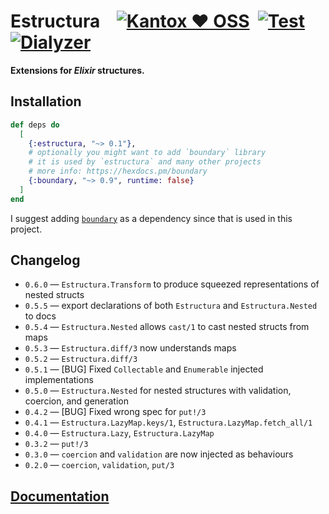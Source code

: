 # Estructura    [![Kantox ❤ OSS](https://img.shields.io/badge/❤-kantox_oss-informational.svg)](https://kantox.com/)  [![Test](https://github.com/am-kantox/estructura/workflows/Test/badge.svg)](https://github.com/am-kantox/estructura/actions?query=workflow%3ATest)  [![Dialyzer](https://github.com/am-kantox/estructura/workflows/Dialyzer/badge.svg)](https://github.com/am-kantox/estructura/actions?query=workflow%3ADialyzer)

**Extensions for _Elixir_ structures.**

## Installation

```elixir
def deps do
  [
    {:estructura, "~> 0.1"},
    # optionally you might want to add `boundary` library 
    # it is used by `estructura` and many other projects
    # more info: https://hexdocs.pm/boundary
    {:boundary, "~> 0.9", runtime: false}
  ]
end
```
I suggest adding [`boundary`](https://hexdocs.pm/boundary) as a dependency since that is used in this project.

## Changelog
* `0.6.0` — `Estructura.Transform` to produce squeezed representations of nested structs
* `0.5.5` — export declarations of both `Estructura` and `Estructura.Nested` to docs
* `0.5.4` — `Estructura.Nested` allows `cast/1` to cast nested structs from maps
* `0.5.3` — `Estructura.diff/3` now understands maps
* `0.5.2` — `Estructura.diff/3`
* `0.5.1` — [BUG] Fixed `Collectable` and `Enumerable` injected implementations
* `0.5.0` — `Estructura.Nested` for nested structures with validation, coercion, and generation
* `0.4.2` — [BUG] Fixed wrong spec for `put!/3`
* `0.4.1` — `Estructura.LazyMap.keys/1`, `Estructura.LazyMap.fetch_all/1`
* `0.4.0` — `Estructura.Lazy`, `Estructura.LazyMap`
* `0.3.2` — `put!/3`
* `0.3.0` — `coercion` and `validation` are now injected as behaviours
* `0.2.0` — `coercion`, `validation`, `put/3`

## [Documentation](https://hexdocs.pm/estructura)

